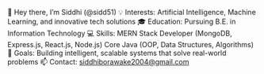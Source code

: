 👋 Hey there, I’m Siddhi (@sidd51)
💡 Interests: Artificial Intelligence, Machine Learning, and innovative tech solutions
🎓 Education: Pursuing B.E. in Information Technology
💻 Skills:
  MERN Stack Developer (MongoDB, Express.js, React.js, Node.js)
  Core Java (OOP, Data Structures, Algorithms)
🚀 Goals: Building intelligent, scalable systems that solve real-world problems
📫 Contact: siddhiborawake2004@gmail.com
<!---
sidd51/sidd51 is a ✨ special ✨ repository because its `README.md` (this file) appears on your GitHub profile.
You can click the Preview link to take a look at your changes.  
--->
